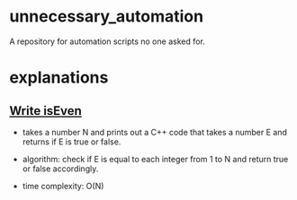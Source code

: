 # unnecessary_automation
A repository for automation scripts no one asked for.

# explanations

## [Write isEven](./write_is_even.py)

   * takes a number N and prints out a C++ code that takes a number E and returns if E is true or false.  

   * algorithm: check if E is equal to each integer from 1 to N and return true or false accordingly.  

   * time complexity: O(N)
